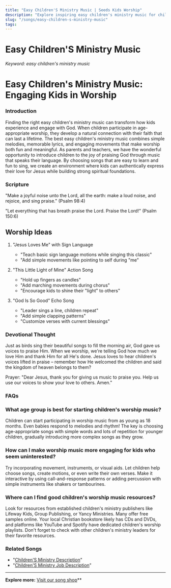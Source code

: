 ```yaml
---
title: "Easy Children'S Ministry Music | Seeds Kids Worship"
description: "Explore inspiring easy children's ministry music for children's worship and faith development. Biblical music resources for families and ministry."
slug: "/songs/easy-children-s-ministry-music"
tags:
---
```


# Easy Children'S Ministry Music

_Keyword: easy children's ministry music_

# Easy Children's Ministry Music: Engaging Kids in Worship

### Introduction
Finding the right easy children's ministry music can transform how kids experience and engage with God. When children participate in age-appropriate worship, they develop a natural connection with their faith that can last a lifetime. The best easy children's ministry music combines simple melodies, memorable lyrics, and engaging movements that make worship both fun and meaningful. As parents and teachers, we have the wonderful opportunity to introduce children to the joy of praising God through music that speaks their language. By choosing songs that are easy to learn and fun to sing, we create an environment where kids can authentically express their love for Jesus while building strong spiritual foundations.

### Scripture
"Make a joyful noise unto the Lord, all the earth: make a loud noise, and rejoice, and sing praise." (Psalm 98:4)

"Let everything that has breath praise the Lord. Praise the Lord!" (Psalm 150:6)

## Worship Ideas
1. "Jesus Loves Me" with Sign Language
   - "Teach basic sign language motions while singing this classic"
   - "Add simple movements like pointing to self during "me"

2. "This Little Light of Mine" Action Song
   - "Hold up fingers as candles"
   - "Add marching movements during chorus"
   - "Encourage kids to shine their "light" to others"

3. "God Is So Good" Echo Song
   - "Leader sings a line, children repeat"
   - "Add simple clapping patterns"
   - "Customize verses with current blessings"

### Devotional Thought
Just as birds sing their beautiful songs to fill the morning air, God gave us voices to praise Him. When we worship, we're telling God how much we love Him and thank Him for all He's done. Jesus loves to hear children's voices lifted in praise – remember how He welcomed the children and said the kingdom of heaven belongs to them?

Prayer: "Dear Jesus, thank you for giving us music to praise you. Help us use our voices to show your love to others. Amen."

### FAQs

### What age group is best for starting children's worship music?
Children can start participating in worship music from as young as 18 months. Even babies respond to melodies and rhythm! The key is choosing age-appropriate songs with simple words and lots of repetition for younger children, gradually introducing more complex songs as they grow.

### How can I make worship music more engaging for kids who seem uninterested?
Try incorporating movement, instruments, or visual aids. Let children help choose songs, create motions, or even write their own verses. Make it interactive by using call-and-response patterns or adding percussion with simple instruments like shakers or tambourines.

### Where can I find good children's worship music resources?
Look for resources from established children's ministry publishers like Lifeway Kids, Group Publishing, or Yancy Ministries. Many offer free samples online. Your local Christian bookstore likely has CDs and DVDs, and platforms like YouTube and Spotify have dedicated children's worship playlists. Don't forget to check with other children's ministry leaders for their favorite resources.

### Related Songs

- "[Children'S Ministry Description](/songs/children-s-ministry-description/)"
- "[Children'S Ministry Job Description](/songs/children-s-ministry-job-description/)"

---

**Explore more:** [Visit our song shop](https://seedskidsworship.com/shop)**

<!-- Schema Markup -->
<script type="application/ld+json">
{
  "@context": "https://schema.org",
  "@type": "MusicRecording",
  "name": "Easy Children'S Ministry Music",
  "byArtist": {
    "@type": "MusicGroup",
    "name": "Seeds Kids Worship"
  },
  "isFamilyFriendly": true,
  "url": "https://seedskidsworship.com/songs/easy-children-s-ministry-music/"
}
</script>